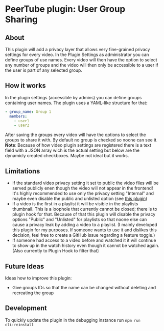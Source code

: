 # PeerTube plugin: User Group Sharing

## About
This plugin will add a privacy layer that allows very fine-grained privacy settings for every video.
In the Plugin Settings as administrator you can define groups of use names. Every video will then have the option to select any number of groups and the video will then only be accessible to a user if the user is part of any selected group.

## How it works
In the plugin settings (accessible by admins) you can define groups containing user names. The plugin uses a YAML-like structure for that:
```yaml
- group_name: Group 1
  members:
    - user1
    - user2
```

After saving the groups every video will have the options to select the groups to share it with. By default no group is checked so noone can see it.
**Note**: Because of how video plugin settings are registered there is a text field with a JSON array wich is the actual setting but below are the dynamicly created checkboxes. Maybe not ideal but it works.

## Limitations
- If the standard video privacy setting it set to public the video files will be served publicly enen though the video will not appear in the frontend! It's highly recommended to use only the privacy setting "Internal" and maybe even disable the public and unlisted option (see [this plugin](https://www.npmjs.com/package/peertube-plugin-privacy-remover))
- If a video is the first in a playlist it will be visible in the playlists thumbnail. This is a loophole that currently cannot be closed; there is to plugin hook for that. Because of that this plugin will disable the privacy options "Public" and "Unlisted" for playlists so that noone else can cause a privacy leak by adding a video to a playlist. (I mainly developed this plugin for my purposes. If someone wants to use it and dislikes this decision, feel free to create a GitHub issue regarding a feature toggle.)
- If someone had access to a video before and watched it it will continue to show up in the watch history even though it cannot be watched again. (Also currently to Plugin Hook to filter that)

## Future Ideas
Ideas how to improve this plugin:
- Give groups IDs so that the name can be changed without deleting and recreating the group

## Development
To quickly update the plugin in the debugging instance run `npm run cli:reinstall`